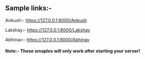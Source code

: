 ## Sample links:-

Ankush:- https://127.0.0.1:8000/Ankush

Lakshay:- https://127.0.0.1:8000/Lakshay

Abhinav:- https://127.0.0.1:8000/Abhinav

#### Note:- These smaples will only work after starting your server!
